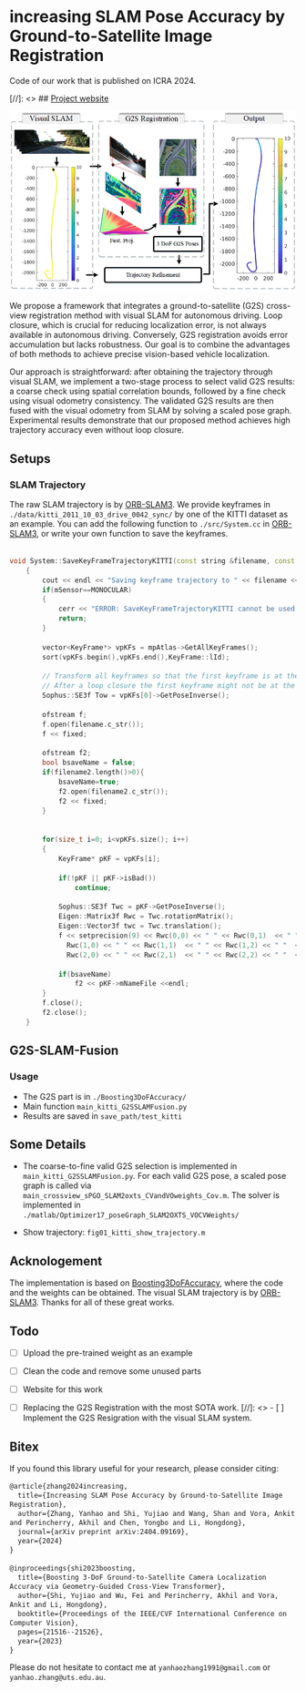 # increasing SLAM Pose Accuracy by Ground-to-Satellite Image Registration

Code of our work that is published on ICRA 2024. 

[//]: <> ## [Project website]( )

<p align="center">
  <img src="doc/introduction.jpg"/>
</p>

We propose a framework that integrates a ground-to-satellite (G2S) cross-view registration method with visual SLAM for autonomous driving. Loop closure, which is crucial for reducing localization error, is not always available in autonomous driving. Conversely, G2S registration avoids error accumulation but lacks robustness. Our goal is to combine the advantages of both methods to achieve precise vision-based vehicle localization.

Our approach is straightforward: after obtaining the trajectory through visual SLAM, we implement a two-stage process to select valid G2S results: a coarse check using spatial correlation bounds, followed by a fine check using visual odometry consistency. The validated G2S results are then fused with the visual odometry from SLAM by solving a scaled pose graph. Experimental results demonstrate that our proposed method achieves high trajectory accuracy even without loop closure.


## Setups
### SLAM Trajectory
The raw SLAM trajectory is by [ORB-SLAM3](https://github.com/UZ-SLAMLab/ORB_SLAM3). We provide keyframes in `./data/kitti_2011_10_03_drive_0042_sync/` by one of the KITTI dataset as an example. You can add the following function to `./src/System.cc` in [ORB-SLAM3](https://github.com/UZ-SLAMLab/ORB_SLAM3), or write your own function to save the keyframes. 

```c++

void System::SaveKeyFrameTrajectoryKITTI(const string &filename, const string &filename2)
    {
        cout << endl << "Saving keyframe trajectory to " << filename << " ..." << endl;
        if(mSensor==MONOCULAR)
        {
            cerr << "ERROR: SaveKeyFrameTrajectoryKITTI cannot be used for monocular." << endl;
            return;
        }

        vector<KeyFrame*> vpKFs = mpAtlas->GetAllKeyFrames();
        sort(vpKFs.begin(),vpKFs.end(),KeyFrame::lId);

        // Transform all keyframes so that the first keyframe is at the origin.
        // After a loop closure the first keyframe might not be at the origin.
        Sophus::SE3f Tow = vpKFs[0]->GetPoseInverse();

        ofstream f;
        f.open(filename.c_str());
        f << fixed;

        ofstream f2;
        bool bsaveName = false;
        if(filename2.length()>0){
            bsaveName=true;
            f2.open(filename2.c_str());
            f2 << fixed;
        }


        for(size_t i=0; i<vpKFs.size(); i++)
        {
            KeyFrame* pKF = vpKFs[i];

            if(!pKF || pKF->isBad())
                continue;

            Sophus::SE3f Twc = pKF->GetPoseInverse();
            Eigen::Matrix3f Rwc = Twc.rotationMatrix();
            Eigen::Vector3f twc = Twc.translation();
            f << setprecision(9) << Rwc(0,0) << " " << Rwc(0,1)  << " " << Rwc(0,2) << " "  << twc(0) << " " <<
              Rwc(1,0) << " " << Rwc(1,1)  << " " << Rwc(1,2) << " "  << twc(1) << " " <<
              Rwc(2,0) << " " << Rwc(2,1)  << " " << Rwc(2,2) << " "  << twc(2) << endl;

            if(bsaveName)
                f2 << pKF->mNameFile <<endl;
        }
        f.close();
        f2.close();
    }
```


## G2S-SLAM-Fusion

### Usage

* The G2S part is in `./Boosting3DoFAccuracy/`
* Main function `main_kitti_G2SSLAMFusion.py`
* Results are saved in `save_path/test_kitti`



## Some Details

* The coarse-to-fine valid G2S selection is implemented in `main_kitti_G2SSLAMFusion.py`. For each valid G2S pose, a scaled pose graph is called via `main_crossview_sPGO_SLAM2oxts_CVandVOweights_Cov.m`. The solver is implemented in `./matlab/Optimizer17_poseGraph_SLAM2OXTS_VOCVWeights/`

* Show trajectory: `fig01_kitti_show_trajectory.m`



## Acknologement
The implementation is based on [Boosting3DoFAccuracy](https://github.com/YujiaoShi/Boosting3DoFAccuracy), where the code and the weights can be obtained. The visual SLAM trajectory is by [ORB-SLAM3](https://github.com/UZ-SLAMLab/ORB_SLAM3). Thanks for all of these great works.

## Todo
 - [ ] Upload the pre-trained weight as an example
 - [ ] Clean the code and remove some unused parts
 - [ ] Website for this work
 - [ ] Replacing the G2S Registration with the most SOTA work.
[//]: <> - [ ] Implement the G2S Resigration with the visual SLAM system. 


## Bitex
If you found this library useful for your research, please consider citing:

```
@article{zhang2024increasing,
  title={Increasing SLAM Pose Accuracy by Ground-to-Satellite Image Registration},
  author={Zhang, Yanhao and Shi, Yujiao and Wang, Shan and Vora, Ankit and Perincherry, Akhil and Chen, Yongbo and Li, Hongdong},
  journal={arXiv preprint arXiv:2404.09169},
  year={2024}
}

@inproceedings{shi2023boosting,
  title={Boosting 3-DoF Ground-to-Satellite Camera Localization Accuracy via Geometry-Guided Cross-View Transformer},
  author={Shi, Yujiao and Wu, Fei and Perincherry, Akhil and Vora, Ankit and Li, Hongdong},
  booktitle={Proceedings of the IEEE/CVF International Conference on Computer Vision},
  pages={21516--21526},
  year={2023}
}
```

Please do not hesitate to contact me at `yanhaozhang1991@gmail.com` or `yanhao.zhang@uts.edu.au`.
